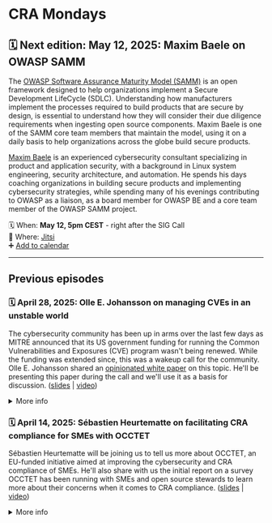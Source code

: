 # CRA Mondays

## 🗓️ Next edition: May 12, 2025: Maxim Baele on OWASP SAMM

The [OWASP Software Assurance Maturity Model (SAMM)](https://owasp.org/www-project-samm/) is an open framework designed to help organizations implement a Secure Development LifeCycle (SDLC). 
Understanding how manufacturers implement the processes required to build products that are secure by design, is essential to understand how they will consider their due diligence requirements when ingesting open source components. 
Maxim Baele is one of the SAMM core team members that maintain the model, using it on a daily basis to help organizations across the globe build secure products.

[Maxim Baele](https://www.linkedin.com/in/maximbaele/) is an experienced cybersecurity consultant specializing in product and application security​, with a background in Linux system engineering, security architecture, and automation​.
He spends his days coaching organizations in building secure products and implementing cybersecurity strategies​, while spending many of his evenings contributing to OWASP as a liaison, as a board member for OWASP BE and a core team member of the OWASP SAMM project.

 🗓️ When: **May 12, 5pm CEST** - right after the SIG Call\
 📍 Where: [Jitsi](https://meet.jit.si/moderated/afe9a4643dd84fb5123e1a745a0fd90b749a44c6fb91d582505628215ee52d98)\
 ➕ [Add to calendar](https://calendar.google.com/calendar/u/0/r/eventedit/copy/NGo1YWhzZ3YydG1rb2dmZzVrcGcxZnEzdGpfMjAyNTA1MTJUMTUwMDAwWiBjXzdkYjhlM2YxM2M0ZmFjOTg0MTAzOTE4YTk3YzcwNGJiMWQ2MTlkYTBmZGI2NmQzM2YxNzQ3ODQ5YjYwMjBhZWFAZw)

---

## Previous episodes

### 🗓️ April 28, 2025: Olle E. Johansson on managing CVEs in an unstable world
The cybersecurity community has been up in arms over the last few days as MITRE announced that its US government funding for running the Common Vulnerabilities and Exposures (CVE) program wasn't being renewed. While the funding was extended since, this was a wakeup call for the community. Olle E. Johansson shared an [opinionated white paper](https://docs.google.com/document/d/1u6yPlCla7SO6YuHakjvmcGtcEmHdp-NANaqpTDTA7Q0/edit?usp=sharing) on this topic. He'll be presenting this paper during the call and we'll use it as a basis for discussion.
([slides](2025-04-28-olle-e-johnansson.pdf) | [video]())

<details>
<summary>More info</summary>

This talk willcover a proposal for a globally coordinated platform for vulnerability reporting that ensures transparency, strengthens manufacturer accountability, and enables trusted third-party data enrichment. As cybersecurity regulations for connected products advance worldwide, the current model—primarily funded by a single state and dependent on unaffiliated third parties for critical data—faces limitations in scalability and neutrality. A new approach is needed: one that gives manufacturers control over submitted data, integrates independent data providers, and is governed and funded by a diverse coalition of global stakeholders. The session will explore how such a system can enhance trust, regulatory alignment, and security for both users and industry.

**Olle E.Johanson** is an experienced and appreciated speaker, teacher as well as an Open Source developer and consultant. He is currently project lead for OWASP Project Koala- developing the Transparency Exchange API (TEA), member of the CycloneDX industry working group, the OWASP SBOM Forum, co-founder of SBOMEurope.eu and a leader for the DNS TAPIR Open Source project. While not trying to save the world with SBOMs, he is helping clients with the journey towards CRA compliance as a consultant in his company Edvina AB.
  
#### References 
 - *A call for action: The path towards a global platform for vulnerability reporting*. [This document](https://docs.google.com/document/d/1u6yPlCla7SO6YuHakjvmcGtcEmHdp-NANaqpTDTA7Q0/edit?usp=sharing) is the base for the discussion
 
</details>

### 🗓️ April 14, 2025: Sébastien Heurtematte on facilitating CRA compliance for SMEs with OCCTET

Sébastien Heurtematte will be joining us to tell us more about OCCTET, an EU-funded initiative aimed at improving the cybersecurity and CRA compliance of SMEs. He'll also share with us the initial report on a survey OCCTET has been running with SMEs and open source stewards to learn more about their concerns when it comes to CRA compliance.
([slides](./2025-04-14-sebastien-huertematte.pdf) | [video](https://www.youtube.com/watch?v=1CWy55AhEnc))

<details>
<summary>More info</summary>

**Sébastien Heurtematte**, member of the Eclipse Foundation, is the coordinator of the OCCTET project, leading a consortium of 7 partners across Europe working to make Cyber Resilience Act (CRA) compliance simpler and more accessible for SMEs. With a strong technical background in open source, release engineering, and supply chain, he brings years of experience simplifying complex processes and addressing security challenges. Passionate about collaboration and accessibility, he focuses on making CRA compliance practical and approachable for both open source projects and SMEs.

#### References
- [OCCTET Website](https://occtet.eu/)
- [European Cybersecurity Competence Centre and Network](https://cybersecurity-centre.europa.eu/index_en)
 
</details>
